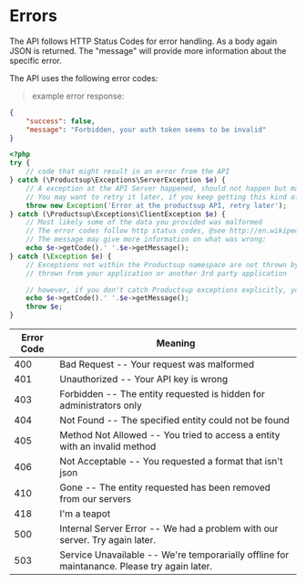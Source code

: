 # Errors

The API follows HTTP Status Codes for error handling. As a body again JSON is returned. The "message" will provide more information about the specific error.


The API uses the following error codes:

> example error response:

```json
{
    "success": false,
    "message": "Forbidden, your auth token seems to be invalid"
}
```

```php
<?php
try {
    // code that might result in an error from the API
} catch (\Productsup\Exceptions\ServerException $e) {
    // A exception at the API Server happened, should not happen but may be caused by a short down time
    // You may want to retry it later, if you keep getting this kind of exceptions please notice us.
    throw new Exception('Error at the productsup API, retry later');
} catch (\Productsup\Exceptions\ClientException $e) {
    // Most likely some of the data you provided was malformed
    // The error codes follow http status codes, @see http://en.wikipedia.org/wiki/List_of_HTTP_status_codes#4xx_Client_Error
    // The message may give more information on what was wrong:
    echo $e->getCode().' '.$e->getMessage();
} catch (\Exception $e) {
    // Exceptions not within the Productsup namespace are not thrown by the client, so these exceptions were most likely
    // thrown from your application or another 3rd party application

    // however, if you don't catch Productsup exceptions explicitly, you can catch them all like this
    echo $e->getCode().' '.$e->getMessage();
    throw $e;
}
```


Error Code | Meaning
---------- | -------
400 | Bad Request -- Your request was malformed
401 | Unauthorized -- Your API key is wrong
403 | Forbidden -- The entity requested is hidden for administrators only
404 | Not Found -- The specified entity could not be found
405 | Method Not Allowed -- You tried to access a entity with an invalid method
406 | Not Acceptable -- You requested a format that isn't json
410 | Gone -- The entity requested has been removed from our servers
418 | I'm a teapot
500 | Internal Server Error -- We had a problem with our server. Try again later.
503 | Service Unavailable -- We're temporarially offline for maintanance. Please try again later.
